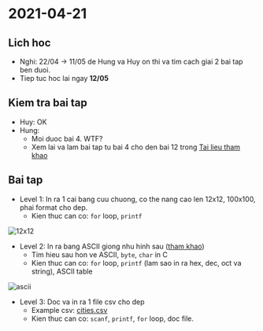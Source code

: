# 2021-04-21

## Lich hoc

- Nghi: 22/04 -> 11/05 de Hung va Huy on thi va tim cach giai 2 bai tap ben
  duoi.
- Tiep tuc hoc lai ngay **12/05**

## Kiem tra bai tap

- Huy: OK
- Hung:
  - Moi duoc bai 4. WTF?
  - Xem lai va lam bai tap tu bai 4 cho den bai 12 trong [Tai lieu tham
    khao](https://nguyenvanhieu.vn/khoa-hoc-lap-trinh-c/#phan-3-ham-trong-c)

## Bai tap

- Level 1: In ra 1 cai bang cuu chuong, co the nang cao len 12x12, 100x100, phai format
  cho dep.
  - Kien thuc can co: `for` loop, `printf`

![12x12](https://www.ixl.com/~media/2/exA6qxfmuuJQLcQVSUpjpnKrvGOvKR-cT1OUUzohbKYux1CDrvlXVefEm6zF3rFIeULWl_loyrDaxKE45WYj8Q.svg)

- Level 2: In ra bang ASCII giong nhu hinh sau ([tham khao](https://www.overcoded.net/ascii-table-512119/))
  - Tim hieu sau hon ve ASCII, `byte`, `char` in C
  - Kien thuc can co: `for` loop, `printf` (lam sao in ra hex, dec, oct va string), ASCII table

![ascii](https://www.overcoded.net/wp-content/uploads/340/ascii-table-overcoded-1536x915.jpg)

- Level 3: Doc va in ra 1 file csv cho dep
  - Example csv: [cities.csv](https://people.sc.fsu.edu/~jburkardt/data/csv/cities.csv)
  - Kien thuc can co: `scanf`, `printf`, `for` loop, doc file.
